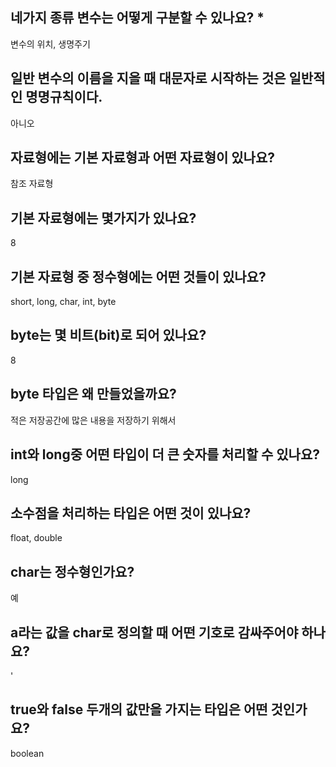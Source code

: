 ## 네가지 종류 변수는 어떻게 구분할 수 있나요? *
변수의 위치, 생명주기

## 일반 변수의 이름을 지을 때 대문자로 시작하는 것은 일반적인 명명규칙이다.
아니오

## 자료형에는 기본 자료형과 어떤 자료형이 있나요?
참조 자료형

## 기본 자료형에는 몇가지가 있나요?
8

## 기본 자료형 중 정수형에는 어떤 것들이 있나요?
short, long, char, int, byte

## byte는 몇 비트(bit)로 되어 있나요? 
8

## byte 타입은 왜 만들었을까요?
적은 저장공간에 많은 내용을 저장하기 위해서

## int와 long중 어떤 타입이 더 큰 숫자를 처리할 수 있나요? 
long

## 소수점을 처리하는 타입은 어떤 것이 있나요? 
float, double

## char는 정수형인가요? 
예

## a라는 값을 char로 정의할 때 어떤 기호로 감싸주어야 하나요? 
'

## true와 false 두개의 값만을 가지는 타입은 어떤 것인가요? 
boolean
